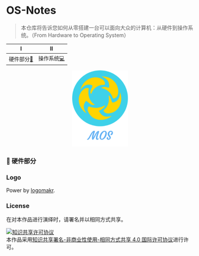 # OS-Notes

> 本仓库将告诉您如何从零搭建一台可以面向大众的计算机：从硬件到操作系统。（From Hardware to Operating System）

|                       Ⅰ                        |                    Ⅱ                     |
| :--------------------------------------------: | :--------------------------------------: |
| 硬件部分[:floppy_disk:](#floppy_disk-硬件部分) | 操作系统[:computer:](#computer-操作系统) |

<div align="center"> <img src="other/moslogo.png" width="150px"/> </div>



### :floppy_disk: 硬件部分



### Logo

Power by [logomakr](https://logomakr.com/).
### License
在对本作品进行演绎时，请署名并以相同方式共享。

<a rel="license" href="http://creativecommons.org/licenses/by-nc-sa/4.0/"><img alt="知识共享许可协议" style="border-width:0" src="https://i.creativecommons.org/l/by-nc-sa/4.0/88x31.png" /></a><br />本作品采用<a rel="license" href="http://creativecommons.org/licenses/by-nc-sa/4.0/">知识共享署名-非商业性使用-相同方式共享 4.0 国际许可协议</a>进行许可。
